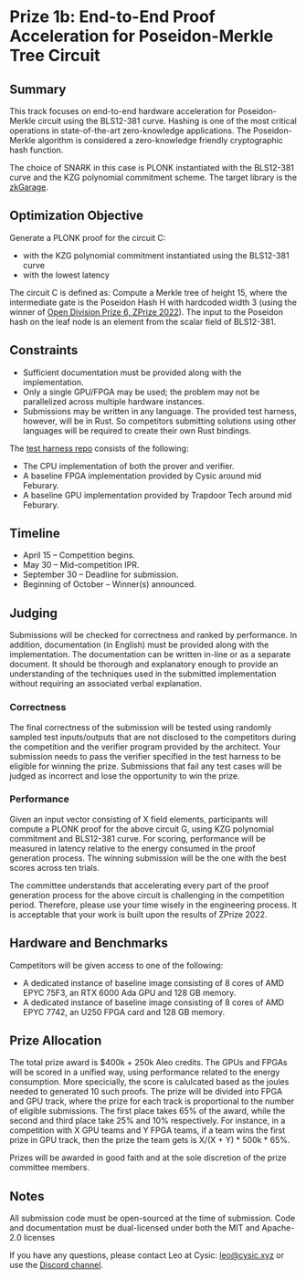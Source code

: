 # Prize 1b: End-to-End Proof Acceleration for Poseidon-Merkle Tree Circuit

## Summary
This track focuses on end-to-end hardware acceleration for Poseidon-Merkle circuit using the BLS12-381 curve. Hashing is one of the most critical operations in state-of-the-art zero-knowledge applications. The Poseidon-Merkle algorithm is considered a zero-knowledge friendly cryptographic hash function.

The choice of SNARK in this case is PLONK instantiated with the BLS12-381 curve and the KZG polynomial commitment scheme. The target library is the [zkGarage](https://github.com/ZK-Garage/plonk).

## Optimization Objective
Generate a PLONK proof for the circuit C:
  - with the KZG polynomial commitment instantiated using the BLS12-381 curve 
  - with the lowest latency

The circuit C is defined as: Compute a Merkle tree of height 15, where the intermediate gate is the Poseidon Hash H with hardcoded width 3 (using the winner of [Open Division Prize 6, ZPrize 2022](https://github.com/ZK-Garage/plonk/pull/164)). The input to the Poseidon hash on the leaf node is an element from the scalar field of BLS12-381.

## Constraints 
  - Sufficient documentation must be provided along with the implementation.
  - Only a single GPU/FPGA may be used; the problem may not be parallelized across multiple hardware instances.
  - Submissions may be written in any language. The provided test harness, however, will be in Rust. So competitors submitting solutions using other languages will be required to create their own Rust bindings.

The [test harness repo](https://github.com/cysic-labs/ZPrize-23-Prize1/tree/main/Prize%201B) consists of the following:
  - The CPU implementation of both the prover and verifier. 
  - A baseline FPGA implementation provided by Cysic around mid Feburary.
  - A baseline GPU implementation provided by Trapdoor Tech around mid Feburary.

## Timeline
  - April 15 – Competition begins.
  - May 30 – Mid-competition IPR.
  - September 30 – Deadline for submission.
  - Beginning of October  – Winner(s) announced.

## Judging
Submissions will be checked for correctness and ranked by performance. In addition, documentation (in English) must be provided along with the implementation. The documentation can be written in-line or as a separate document. It should be thorough and explanatory enough to provide an understanding of the techniques used in the submitted implementation without requiring an associated verbal explanation.

### Correctness
The final correctness of the submission will be tested using randomly sampled test inputs/outputs that are not disclosed to the competitors during the competition and the verifier program provided by the architect. Your submission needs to pass the verifier specified in the test harness to be eligible for winning the prize. Submissions that fail any test cases will be judged as incorrect and lose the opportunity to win the prize.

### Performance
Given an input vector consisting of X field elements, participants will compute a PLONK proof for the above circuit G, using KZG polynomial commitment and BLS12-381 curve. For scoring, performance will be measured in latency relative to the energy consumed in the proof generation process. The winning submission will be the one with the best scores across ten trials.

The committee understands that accelerating every part of the proof generation process for the above circuit is challenging in the competition period. Therefore, please use your time wisely in the engineering process. It is acceptable that your work is built upon the results of ZPrize 2022.

## Hardware and Benchmarks 
Competitors will be given access to one of the following:
  - A dedicated instance of baseline image consisting of 8 cores of AMD EPYC 75F3, an RTX 6000 Ada GPU and 128 GB memory.
  - A dedicated instance of baseline image consisting of 8 cores of AMD EPYC 7742, an U250 FPGA card and 128 GB memory.

## Prize Allocation
The total prize award is $400k + 250k Aleo credits. The GPUs and FPGAs will be scored in a unified way, using performance related to the energy consumption. More specicially, the score is calulcated based as the joules needed to generated 10 such proofs. The prize will be divided into FPGA and GPU track, where the prize for each track is proportional to the number of eligible submissions. The first place takes 65% of the award, while the second and third place take 25% and 10% respectively. For instance, in a competition with X GPU teams and Y FPGA teams, if a team wins the first prize in GPU track, then the prize the team gets is X/(X + Y) * 500k * 65%.

Prizes will be awarded in good faith and at the sole discretion of the prize committee members.

## Notes
All submission code must be open-sourced at the time of submission. Code and documentation must be dual-licensed under both the MIT and Apache-2.0 licenses

If you have any questions, please contact Leo at Cysic: leo@cysic.xyz or use the [Discord channel](https://discord.gg/sCGyGxTEX5).